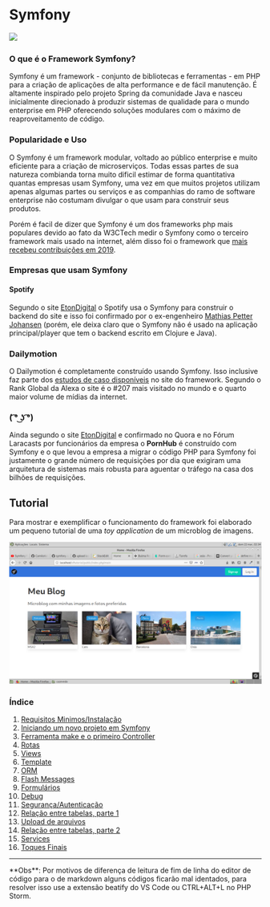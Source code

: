 # Symfony  
![](https://symfony.com/images/opengraph/symfony.png)  
  
### O que é o Framework Symfony?  
Symfony é um framework - conjunto de bibliotecas e ferramentas - em PHP para a criação de aplicações de alta performance e de fácil manutenção. É altamente inspirado pelo projeto Spring da comunidade Java e nasceu inicialmente direcionado à produzir sistemas de qualidade para o mundo enterprise em PHP oferecendo soluções modulares com o máximo de reaproveitamento de código.  
  
### Popularidade e Uso  
  
O Symfony é um framework modular, voltado ao público enterprise e muito eficiente para a criação de microserviços. Todas essas partes de sua natureza combianda torna muito dificil estimar de forma quantitativa quantas empresas usam Symfony, uma vez em que muitos projetos utilizam apenas algumas partes ou serviços e as companhias do ramo de software enterprise não costumam divulgar o que usam para construir seus produtos.  
  
Porém é facil de dizer que Symfony é um dos frameworks php mais populares devido ao fato da W3CTech medir o Symfony como o terceiro framework mais usado na internet, além disso foi o framework que [mais recebeu contribuições em 2019](https://symfony.com/blog/symfony-was-the-backend-framework-with-the-most-contributors-in-2019).  
  
### Empresas que usam Symfony  
  
#### Spotify  
Segundo o site [EtonDigital](https://www.etondigital.com/popular-symfony-projects/) o Spotify usa o Symfony para construir o backend do site e isso foi confirmado por o ex-engenheiro [Mathias Petter Johansen](https://www.quora.com/On-what-language-is-Spotify-built) (porém, ele deixa claro que o Symfony não é usado na aplicação principal/player que tem o backend escrito em Clojure e Java).  
  
### Dailymotion  
O Dailymotion é completamente construído usando Symfony. Isso inclusive faz parte dos [estudos de caso disponíveis](https://symfony.com/blog/dailymotion-powered-by-symfony) no site do framework. Segundo o Rank Global da Alexa o site é o #207 mais visitado no mundo e o quarto maior volume de mídias da internet.  
  
### ( ͡° ͜ʖ ͡°)  
Ainda segundo o site  [EtonDigital](https://www.etondigital.com/popular-symfony-projects/) e confirmado no Quora e no Fórum Laracasts por funcionários da empresa o **PornHub** é construído com Symfony e o que levou a empresa a migrar o código PHP para Symfony foi justamente o grande número de requisições por dia que exigiram uma arquitetura de sistemas mais robusta para aguentar o tráfego na casa dos bilhões de requisições.  
  
## Tutorial  
Para mostrar e exemplificar o funcionamento do framework foi elaborado um pequeno tutorial de uma _toy application_ de um microblog de imagens.

![main page](https://github.com/Camilotk/symfony-sisint-ifrs/blob/master/imagens/main-page.png)

### Índice  

 1. [Requisitos Minimos/Instalação](https://github.com/Camilotk/symfony-sisint-ifrs/blob/master/tutorial/INSTALACAO.md)
 2. [Iniciando um novo projeto em Symfony](https://github.com/Camilotk/symfony-sisint-ifrs/blob/master/tutorial/INICIANDO.md)
 3. [Ferramenta make e o primeiro Controller](https://github.com/Camilotk/symfony-sisint-ifrs/blob/master/tutorial/CONTROLLER.md)
 4. [Rotas](https://github.com/Camilotk/symfony-sisint-ifrs/blob/master/tutorial/ROTAS.md)
 5. [Views ](https://github.com/Camilotk/symfony-sisint-ifrs/blob/master/tutorial/VIEWS.md)
 6. [Template](https://github.com/Camilotk/symfony-sisint-ifrs/blob/master/tutorial/TEMPLATE.md)
 7. [ORM](https://github.com/Camilotk/symfony-sisint-ifrs/blob/master/tutorial/ORM.md)
 8. [Flash Messages](https://github.com/Camilotk/symfony-sisint-ifrs/blob/master/tutorial/FLASH.md)
 9. [Formulários](https://github.com/Camilotk/symfony-sisint-ifrs/blob/master/tutorial/FORMULARIO.md)
 10. [Debug](https://github.com/Camilotk/symfony-sisint-ifrs/blob/master/tutorial/DEBUG.md) 
 11. [Segurança/Autenticação](https://github.com/Camilotk/symfony-sisint-ifrs/blob/master/tutorial/SEGURANCA.md)
 12. [Relação entre tabelas, parte 1](https://github.com/Camilotk/symfony-sisint-ifrs/blob/master/tutorial/RELACOES-1.md)
 13. [Upload de arquivos](https://github.com/Camilotk/symfony-sisint-ifrs/blob/master/tutorial/ARQUIVOS.md)
 14. [Relação entre tabelas, parte 2](https://github.com/Camilotk/symfony-sisint-ifrs/blob/master/tutorial/RELACOES-2.md)
 15. [Services](https://github.com/Camilotk/symfony-sisint-ifrs/blob/master/tutorial/SERVICES.md)
 16. [Toques Finais](https://github.com/Camilotk/symfony-sisint-ifrs/blob/master/tutorial/TOQUES.md)
 
 <hr>
 **Obs**: Por motivos de diferença de leitura de fim de linha do editor de código para o de markdown alguns códigos ficarão mal identados, para resolver isso use a extensão beatify do VS Code ou CTRL+ALT+L no PHP Storm.